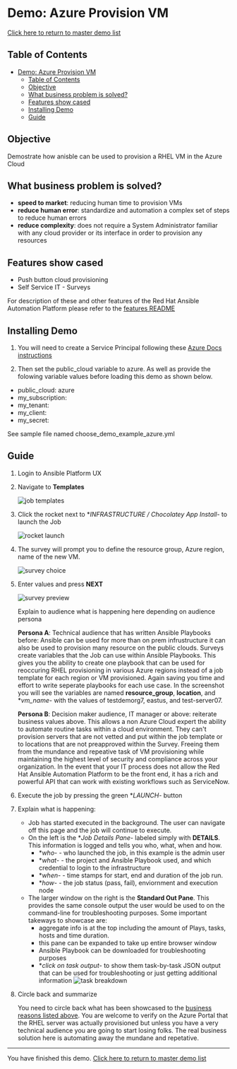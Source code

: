 # Demo: Azure Provision VM

[Click here to return to master demo list](../../README.md#demo-repository)

## Table of Contents

- [Demo: Azure Provision VM](#demo-azure-provision-vm)
  - [Table of Contents](#table-of-contents)
  - [Objective](#objective)
  - [What business problem is solved?](#what-business-problem-is-solved)
  - [Features show cased](#features-show-cased)
  - [Installing Demo](#installing-demo)
  - [Guide](#guide)

## Objective

Demostrate how anisble can be used to provision a RHEL VM in the Azure Cloud

## What business problem is solved?

- **speed to market**:
reducing human time to provision VMs
- **reduce human error**:
standardize and automation a complex set of steps to reduce human errors
- **reduce complexity**:
does not require a System Administrator familiar with any cloud provider or its interface in order to provision any resources
  
## Features show cased

- Push button cloud provisioning
- Self Service IT - Surveys

For description of these and other features of the Red Hat Ansible Automation Platform please refer to the [features README](../features.md)

## Installing Demo

1. You will need to create a Service Principal following these [Azure Docs instructions](https://docs.microsoft.com/en-us/azure/active-directory/develop/howto-create-service-principal-portal)

2. Then set the public_cloud variable to azure. As well as provide the folowing variable values before loading this demo as shown below.

- public_cloud: azure
- my_subscription:
- my_tenant:
- my_client:
- my_secret:

 See sample file named choose_demo_example_azure.yml

## Guide

1. Login to Ansible Platform UX

2. Navigate to **Templates**

     ![job templates](../images/templates.png)

3. Click the rocket next to **INFRASTRUCTURE / Chocolatey App Install*- to launch the Job

     ![rocket launch](../images/rocket.png)

4. The survey will prompt you to define the resource group, Azure region, name of the new VM.

     ![survey choice](../images/azure_provision_vm/azure_provision_vm_survey.jpeg)

5. Enter values and press **NEXT**

     ![survey preview](../images/azure_provision_vm/azure_provision_vm_survey_preview.jpeg)

     Explain to audience what is happening here depending on audience persona

    **Persona A**: Technical audience that has written Ansible Playbooks before:
    Ansible can be used for more than on prem infrustructure it can also be used to provision many resource on the public clouds. Surveys create variables that the Job can use within Ansible Playbooks. This gives you the ability to create one playbook that can be used for reoccuring RHEL provisioning in various Azure regions instead of a job template for each region or VM provisioned.  Again saving you time and effort to write seperate playbooks for each use case.  In the screenshot you will see the variables are named **resource_group**, **location**, and **vm_name*- with the values of testdemorg7, eastus, and test-server07.

    **Persona B**: Decision maker audience, IT manager or above:
    reiterate business values above.  This allows a non Azure Cloud expert the ability to automate routine tasks within a cloud environment.  They can't provision servers that are not vetted and put within the job template or to locations that are not preapproved within the Survey. Freeing them from the mundance and repeative task of VM provisioning while maintaining the highest level of security and compliance across your organization. In the event that your IT process does not allow the Red Hat Ansible Automation Platform to be the front end, it has a rich and powerful API that can work with existing workflows such as ServiceNow.

6. Execute the job by pressing the green **LAUNCH*- button

7. Explain what is happening:

     - Job has started executed in the background.  The user can navigate off this page and the job will continue to execute.
     - On the left is the **Job Details Pane*- labeled simply with **DETAILS**.  This information is logged and tells you who, what, when and how.
       - **who*- - who launched the job, in this example is the admin user
       - **what*- - the project and Ansible Playbook used, and which credential to login to the infrastructure
       - **when*- - time stamps for start, end and duration of the job run.
       - **how*- - the job status (pass, fail), enviornment and execution node
     - The larger window on the right is the **Standard Out Pane**.  This provides the same console output the user would be used to on the command-line for troubleshooting purposes.  Some important takeways to showcase are:
       - aggregate info is at the top including the amount of Plays, tasks, hosts and time duration.
       - this pane can be expanded to take up entire browser window
       - Ansible Playbook can be downloaded for troubleshooting purposes
       - **click on task output*- to show them task-by-task JSON output that can be used for troubleshooting or just getting additional information
       ![task breakdown](../images/azure_provision_vm/azure_provision_vm_task_output.jpeg)

8. Circle back and summarize

     You need to circle back what has been showcased to the [business reasons listed above](#what-business-problem-is-solved).  You are welcome to verify on the Azure Portal that the RHEL server was actually provisioned but unless you have a very technical audience you are going to start losing folks.  The real business solution here is automating away the mundane and repetative.

---
You have finished this demo.  [Click here to return to master demo list](../../README.md#demo-repository)
